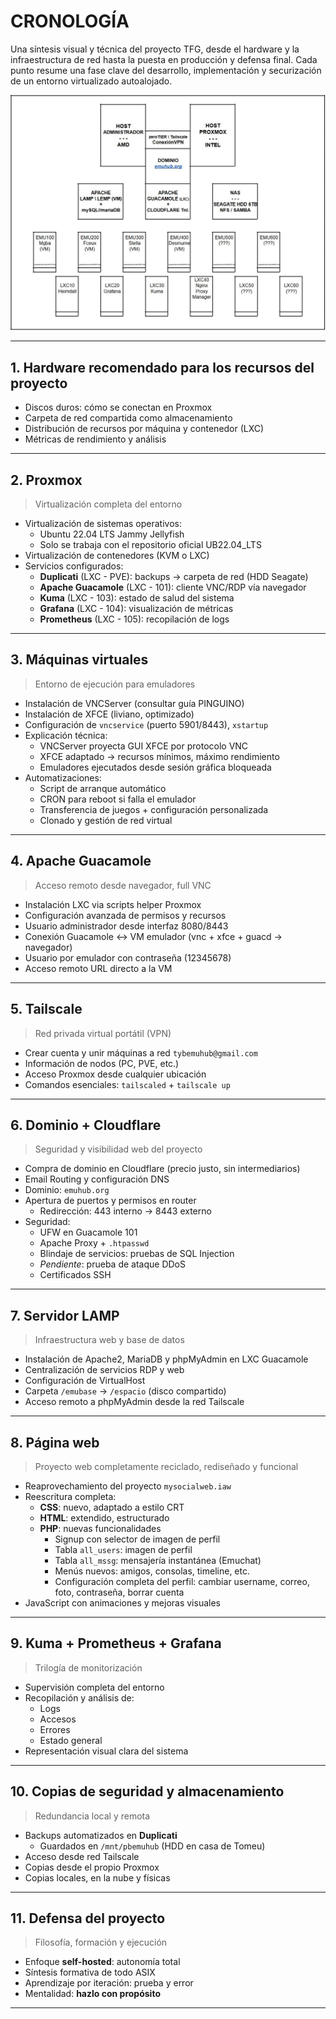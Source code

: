 <h1>CRONOLOGÍA</h1>

<p> Una síntesis visual y técnica del proyecto TFG, desde el hardware y la infraestructura de red hasta la puesta en producción y defensa final. Cada punto resume una fase clave del desarrollo, implementación y securización de un entorno virtualizado autoalojado. </p>

<img src="https://github.com/tybemuhub/documentacion-emuhub/blob/main/img/arch.JPG">

---

## 1. Hardware recomendado para los recursos del proyecto

- Discos duros: cómo se conectan en Proxmox
- Carpeta de red compartida como almacenamiento
- Distribución de recursos por máquina y contenedor (LXC)
- Métricas de rendimiento y análisis

---

## 2. Proxmox

> Virtualización completa del entorno

- Virtualización de sistemas operativos:
  - Ubuntu 22.04 LTS Jammy Jellyfish
  - Solo se trabaja con el repositorio oficial UB22.04_LTS
- Virtualización de contenedores (KVM o LXC)
- Servicios configurados:
  - **Duplicati** (LXC - PVE): backups → carpeta de red (HDD Seagate)
  - **Apache Guacamole** (LXC - 101): cliente VNC/RDP vía navegador
  - **Kuma** (LXC - 103): estado de salud del sistema
  - **Grafana** (LXC - 104): visualización de métricas
  - **Prometheus** (LXC - 105): recopilación de logs

---

## 3. Máquinas virtuales

> Entorno de ejecución para emuladores

- Instalación de VNCServer (consultar guía PINGUINO)
- Instalación de XFCE (liviano, optimizado)
- Configuración de `vncservice` (puerto 5901/8443), `xstartup`
- Explicación técnica:
  - VNCServer proyecta GUI XFCE por protocolo VNC
  - XFCE adaptado → recursos mínimos, máximo rendimiento
  - Emuladores ejecutados desde sesión gráfica bloqueada
- Automatizaciones:
  - Script de arranque automático
  - CRON para reboot si falla el emulador
  - Transferencia de juegos + configuración personalizada
  - Clonado y gestión de red virtual

---

## 4. Apache Guacamole

> Acceso remoto desde navegador, full VNC

- Instalación LXC via scripts helper Proxmox
- Configuración avanzada de permisos y recursos
- Usuario administrador desde interfaz 8080/8443
- Conexión Guacamole ↔ VM emulador (vnc + xfce + guacd → navegador)
- Usuario por emulador con contraseña (12345678)
- Acceso remoto URL directo a la VM

---

## 5. Tailscale

> Red privada virtual portátil (VPN)

- Crear cuenta y unir máquinas a red `tybemuhub@gmail.com`
- Información de nodos (PC, PVE, etc.)
- Acceso Proxmox desde cualquier ubicación
- Comandos esenciales: `tailscaled` + `tailscale up`

---

## 6. Dominio + Cloudflare

> Seguridad y visibilidad web del proyecto

- Compra de dominio en Cloudflare (precio justo, sin intermediarios)
- Email Routing y configuración DNS
- Dominio: `emuhub.org`
- Apertura de puertos y permisos en router
  - Redirección: 443 interno → 8443 externo
- Seguridad:
  - UFW en Guacamole 101
  - Apache Proxy + `.htpasswd`
  - Blindaje de servicios: pruebas de SQL Injection
  - *Pendiente*: prueba de ataque DDoS
  - Certificados SSH

---

## 7. Servidor LAMP

> Infraestructura web y base de datos

- Instalación de Apache2, MariaDB y phpMyAdmin en LXC Guacamole
- Centralización de servicios RDP y web
- Configuración de VirtualHost
- Carpeta `/emubase` → `/espacio` (disco compartido)
- Acceso remoto a phpMyAdmin desde la red Tailscale

---

## 8. Página web

> Proyecto web completamente reciclado, rediseñado y funcional

- Reaprovechamiento del proyecto `mysocialweb.iaw`
- Reescritura completa:
  - **CSS**: nuevo, adaptado a estilo CRT
  - **HTML**: extendido, estructurado
  - **PHP**: nuevas funcionalidades
    - Signup con selector de imagen de perfil
    - Tabla `all_users`: imagen de perfil
    - Tabla `all_mssg`: mensajería instantánea (Emuchat)
    - Menús nuevos: amigos, consolas, timeline, etc.
    - Configuración completa del perfil: cambiar username, correo, foto, contraseña, borrar cuenta
- JavaScript con animaciones y mejoras visuales

---

## 9. Kuma + Prometheus + Grafana

> Trilogía de monitorización

- Supervisión completa del entorno
- Recopilación y análisis de:
  - Logs
  - Accesos
  - Errores
  - Estado general
- Representación visual clara del sistema

---

## 10. Copias de seguridad y almacenamiento

> Redundancia local y remota

- Backups automatizados en **Duplicati**
  - Guardados en `/mnt/pbemuhub` (HDD en casa de Tomeu)
- Acceso desde red Tailscale
- Copias desde el propio Proxmox
- Copias locales, en la nube y físicas

---

## 11. Defensa del proyecto

> Filosofía, formación y ejecución

- Enfoque **self-hosted**: autonomía total
- Síntesis formativa de todo ASIX
- Aprendizaje por iteración: prueba y error
- Mentalidad: **hazlo con propósito**

---
